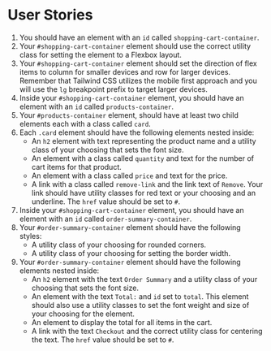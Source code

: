 # User Stories

1. You should have an element with an `id` called `shopping-cart-container`.
2. Your `#shopping-cart-container` element should use the correct utility class for setting the element to a Flexbox layout.
3. Your `#shopping-cart-container` element should set the direction of flex items to column for smaller devices and row for larger devices. Remember that Tailwind CSS utilizes the mobile first approach and you will use the `lg` breakpoint prefix to target larger devices.
4. Inside your `#shopping-cart-container` element, you should have an element with an `id` called `products-container`.
5. Your `#products-container` element, should have at least two child elements each with a class called `card`.
6. Each `.card` element should have the following elements nested inside:
   - An `h2` element with text representing the product name and a utility class of your choosing that sets the font size.
   - An element with a class called `quantity` and text for the number of cart items for that product.
   - An element with a class called `price` and text for the price.
   - A link with a class called `remove-link` and the link text of `Remove`. Your link should have utility classes for red text or your choosing and an underline. The `href` value should be set to `#`.
7. Inside your `#shopping-cart-container` element, you should have an element with an `id` called `order-summary-container`.
8. Your `#order-summary-container` element should have the following styles:
   - A utility class of your choosing for rounded corners.
   - A utility class of your choosing for setting the border width.
9. Your `#order-summary-container` element should have the following elements nested inside:
   - An `h2` element with the text `Order Summary` and a utility class of your choosing that sets the font size.
   - An element with the text `Total:` and `id` set to `total`. This element should also use a utility classes to set the font weight and size of your choosing for the element.
   - An element to display the total for all items in the cart.
   - A link with the text `Checkout` and the correct utility class for centering the text. The `href` value should be set to `#`.
